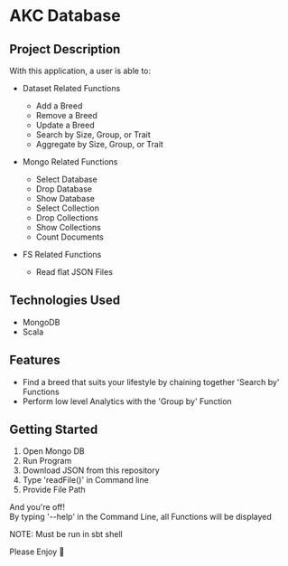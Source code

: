 # AKC Database

## Project Description
With this application, a user is able to:
- Dataset Related Functions
  - Add a Breed
  - Remove a Breed
  - Update a Breed
  - Search by Size, Group, or Trait
  - Aggregate by Size, Group, or Trait
  
 - Mongo Related Functions
    - Select Database
    - Drop Database
   - Show Database
    - Select Collection
   - Drop Collections
    - Show Collections
   - Count Documents
  
 - FS Related Functions
   - Read flat JSON Files

## Technologies Used

* MongoDB
* Scala

## Features


* Find a breed that suits your lifestyle by chaining together 'Search by' Functions
* Perform low level Analytics with the 'Group by' Function 

## Getting Started

1. Open Mongo DB
2. Run Program
3. Download JSON from this repository
4. Type 'readFile()' in Command line
5. Provide File Path

And you're off!\
By typing '--help' in the Command Line, all Functions will be displayed

NOTE: Must be run in sbt shell

Please Enjoy :slightly_smiling_face:
